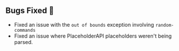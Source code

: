 ## Bugs Fixed 🐛
- Fixed an issue with the `out of bounds` exception involving `random-commands`
- Fixed an issue where PlaceholderAPI placeholders weren't being parsed.